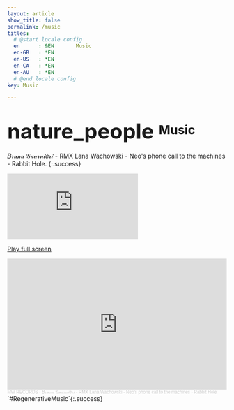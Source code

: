 ```yaml
---
layout: article
show_title: false
permalink: /music
titles:
  # @start locale config
  en      : &EN       Music
  en-GB   : *EN
  en-US   : *EN
  en-CA   : *EN
  en-AU   : *EN
  # @end locale config
key: Music

---
```

# <span class="material-symbols-outlined" style="font-size: 48px; vertical-align: middle;"> nature_people </span> Music

𝐵𝓇𝓊𝓃𝒶 𝒢𝓊𝒶𝓇𝓃𝒾𝑒𝓇𝒾 - RMX Lana Wachowski - Neo's phone call to the machines - Rabbit Hole.
{:.success}
<div class="container">
  <iframe class="responsive-iframe" src="https://play.maar.world/?g=401&s=0&c=0" style="border: 0" ></iframe>
</div>

<a href="https://play.maar.world/?g=401&s=0&c=0 " rel="Maar World Player" target="_blank"> Play full screen</a> 

<iframe width="100%" height="300" scrolling="no" frameborder="no" allow="autoplay" src="https://w.soundcloud.com/player/?url=https%3A//api.soundcloud.com/tracks/1819161246&color=%23ff5500&auto_play=false&hide_related=false&show_comments=true&show_user=true&show_reposts=false&show_teaser=true&visual=true"></iframe><div style="font-size: 10px; color: #cccccc;line-break: anywhere;word-break: normal;overflow: hidden;white-space: nowrap;text-overflow: ellipsis; font-family: Interstate,Lucida Grande,Lucida Sans Unicode,Lucida Sans,Garuda,Verdana,Tahoma,sans-serif;font-weight: 100;"><a href="https://soundcloud.com/maarworld" title="MW RECORDS" target="_blank" style="color: #cccccc; text-decoration: none;">MW RECORDS</a> · <a href="https://soundcloud.com/maarworld/bruna-guarnieri-rabbit-hole" title="𝐵𝓇𝓊𝓃𝒶 𝒢𝓊𝒶𝓇𝓃𝒾𝑒𝓇𝒾 - RMX Lana Wachowski - Neo&#x27;s phone call to the machines - Rabbit Hole" target="_blank" style="color: #cccccc; text-decoration: none;">𝐵𝓇𝓊𝓃𝒶 𝒢𝓊𝒶𝓇𝓃𝒾𝑒𝓇𝒾 - RMX Lana Wachowski - Neo&#x27;s phone call to the machines - Rabbit Hole</a></div>
`#RegenerativeMusic`{:.success} 

